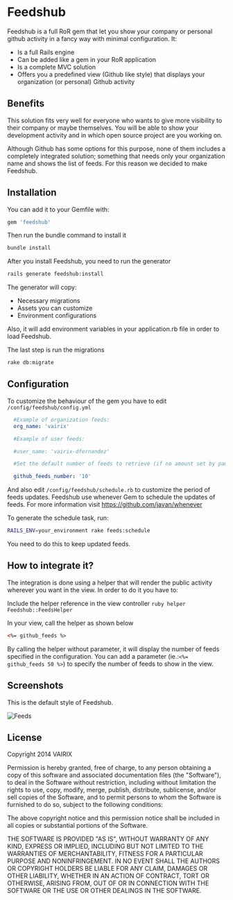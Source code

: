 # Feedshub

Feedshub is a full RoR gem that let you show your company or personal github activity in a fancy way with minimal configuration. It:

* Is a full Rails engine
* Can be added like a gem in your RoR application
* Is a complete MVC solution
* Offers you a predefined view (Github like style) that displays your organization (or personal) Github activity

## Benefits

This solution fits very well for everyone who wants to give more visibility to their company or maybe themselves. You will be able to show your development activity and in which open source project are you working on.

Although Github has some options for this purpose, none of them includes a completely integrated solution; something that needs only your organization name and shows the list of feeds. For this reason we decided to make Feedshub.

## Installation

You can add it to your Gemfile with:

```ruby
gem 'feedshub'
```

Then run the bundle command to install it

```bash
bundle install
```

After you install Feedshub, you need to run the generator

```bash
rails generate feedshub:install
```

The generator will copy:

* Necessary migrations
* Assets you can customize
* Environment configurations

Also, it will add environment variables in your application.rb file in order to load Feedshub.

The last step is run the migrations

```bash
rake db:migrate
```

## Configuration

To customize the behaviour of the gem you have to edit ```/config/feedshub/config.yml```
```yaml
  #Example of organization feeds:
  org_name: 'vairix'

  #Example of user feeds:

  #user_name: 'vairix-dfernandez'

  #Set the default number of feeds to retrieve (if no amount set by pameter)

  github_feeds_number: '10'
```
And also edit ```/config/feedshub/schedule.rb``` to customize the period of feeds updates.
Feedshub use whenever Gem to schedule the updates of feeds. For more information visit <https://github.com/javan/whenever>


To generate the schedule task, run:

```bash
RAILS_ENV=your_environment rake feeds:schedule
```

You need to do this to keep updated feeds.

## How to integrate it?

The integration is done using a helper that will render the public activity wherever you want in the view.
In order to do it you have to:

Include the helper reference in the view controller
```ruby helper Feedshub::FeedsHelper```

In your view, call the helper as shown below

```html
<%= github_feeds %>
```

By calling the helper without parameter, it will display the number of feeds specified in the configuration. You can add a parameter (ie.:```<%= github_feeds 50 %>```) to specify the number of feeds to show in the view.

## Screenshots

This is the default style of Feedshub.

![Feeds](http://vairix.com/assets/feedshub.png)


## License

Copyright 2014 VAIRIX

Permission is hereby granted, free of charge, to any person obtaining
a copy of this software and associated documentation files (the
"Software"), to deal in the Software without restriction, including
without limitation the rights to use, copy, modify, merge, publish,
distribute, sublicense, and/or sell copies of the Software, and to
permit persons to whom the Software is furnished to do so, subject to
the following conditions:

The above copyright notice and this permission notice shall be
included in all copies or substantial portions of the Software.

THE SOFTWARE IS PROVIDED "AS IS", WITHOUT WARRANTY OF ANY KIND,
EXPRESS OR IMPLIED, INCLUDING BUT NOT LIMITED TO THE WARRANTIES OF
MERCHANTABILITY, FITNESS FOR A PARTICULAR PURPOSE AND
NONINFRINGEMENT. IN NO EVENT SHALL THE AUTHORS OR COPYRIGHT HOLDERS BE
LIABLE FOR ANY CLAIM, DAMAGES OR OTHER LIABILITY, WHETHER IN AN ACTION
OF CONTRACT, TORT OR OTHERWISE, ARISING FROM, OUT OF OR IN CONNECTION
WITH THE SOFTWARE OR THE USE OR OTHER DEALINGS IN THE SOFTWARE.
